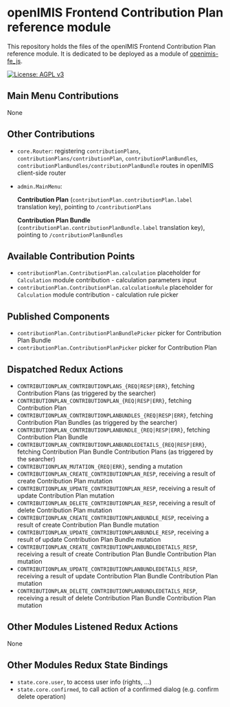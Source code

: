 # openIMIS Frontend Contribution Plan reference module
This repository holds the files of the openIMIS Frontend Contribution Plan reference module.
It is dedicated to be deployed as a module of [openimis-fe_js](https://github.com/openimis/openimis-fe_js).

[![License: AGPL v3](https://img.shields.io/badge/License-AGPL%20v3-blue.svg)](https://www.gnu.org/licenses/agpl-3.0)

## Main Menu Contributions
None

## Other Contributions
* `core.Router`: registering `contributionPlans`, `contributionPlans/contributionPlan`, `contributionPlanBundles`, `contributionPlanBundles/contributionPlanBundle` routes in openIMIS client-side router
* `admin.MainMenu`:

   **Contribution Plan** (`contributionPlan.contributionPlan.label` translation key), pointing to `/contributionPlans`
   
   **Contribution Plan Bundle** (`contributionPlan.contributionPlanBundle.label` translation key), pointing to `/contributionPlanBundles`

## Available Contribution Points
* `contributionPlan.ContributionPlan.calculation` placeholder for `Calculation` module contribution - calculation parameters input
* `contributionPlan.ContributionPlan.calculationRule` placeholder for `Calculation` module contribution - calculation rule picker

## Published Components
* `contributionPlan.ContributionPlanBundlePicker` picker for Contribution Plan Bundle
* `contributionPlan.ContributionPlanPicker` picker for Contribution Plan

## Dispatched Redux Actions
* `CONTRIBUTIONPLAN_CONTRIBUTIONPLANS_{REQ|RESP|ERR}`, fetching Contribution Plans (as triggered by the searcher)
* `CONTRIBUTIONPLAN_CONTRIBUTIONPLAN_{REQ|RESP|ERR}`, fetching Contribution Plan
* `CONTRIBUTIONPLAN_CONTRIBUTIONPLANBUNDLES_{REQ|RESP|ERR}`, fetching Contribution Plan Bundles (as triggered by the searcher)
* `CONTRIBUTIONPLAN_CONTRIBUTIONPLANBUNDLE_{REQ|RESP|ERR}`, fetching Contribution Plan Bundle
* `CONTRIBUTIONPLAN_CONTRIBUTIONPLANBUNDLEDETAILS_{REQ|RESP|ERR}`, fetching Contribution Plan Bundle Contribution Plans (as triggered by the searcher)
* `CONTRIBUTIONPLAN_MUTATION_{REQ|ERR}`, sending a mutation
* `CONTRIBUTIONPLAN_CREATE_CONTRIBUTIONPLAN_RESP`, receiving a result of create Contribution Plan mutation
* `CONTRIBUTIONPLAN_UPDATE_CONTRIBUTIONPLAN_RESP`, receiving a result of update Contribution Plan mutation
* `CONTRIBUTIONPLAN_DELETE_CONTRIBUTIONPLAN_RESP`, receiving a result of delete Contribution Plan mutation
* `CONTRIBUTIONPLAN_CREATE_CONTRIBUTIONPLANBUNDLE_RESP`, receiving a result of create Contribution Plan Bundle mutation
* `CONTRIBUTIONPLAN_UPDATE_CONTRIBUTIONPLANBUNDLE_RESP`, receiving a result of update Contribution Plan Bundle mutation
* `CONTRIBUTIONPLAN_CREATE_CONTRIBUTIONPLANBUNDLEDETAILS_RESP`, receiving a result of create Contribution Plan Bundle Contribution Plan mutation
* `CONTRIBUTIONPLAN_UPDATE_CONTRIBUTIONPLANBUNDLEDETAILS_RESP`, receiving a result of update Contribution Plan Bundle Contribution Plan mutation
* `CONTRIBUTIONPLAN_DELETE_CONTRIBUTIONPLANBUNDLEDETAILS_RESP`, receiving a result of delete Contribution Plan Bundle Contribution Plan mutation

## Other Modules Listened Redux Actions
None

## Other Modules Redux State Bindings
* `state.core.user`, to access user info (rights, ...)
* `state.core.confirmed`, to call action of a confirmed dialog (e.g. confirm delete operation)
